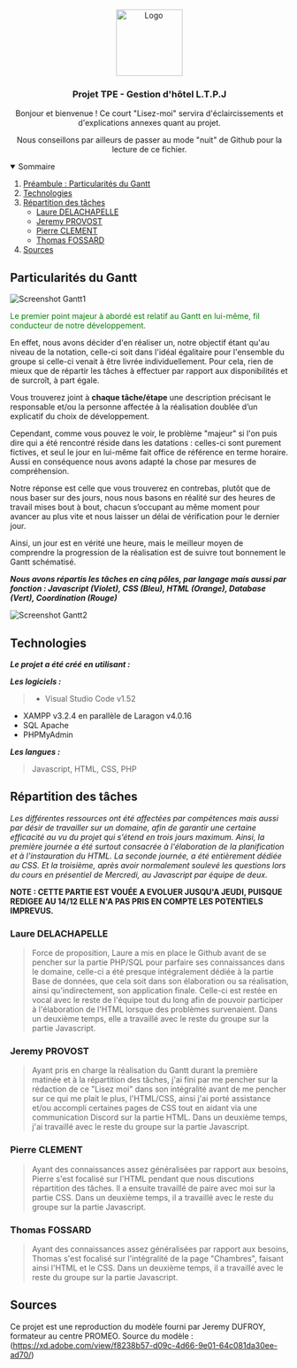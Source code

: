 <!-- PROJECT LOGO -->
<br />
<p align="center">
  <a href="https://github.com/othneildrew/Best-README-Template">
    <img src="https://i.imgur.com/3ft7tsZ.png" alt="Logo" width="120" height="120">
  </a>

  <h3 align="center">Projet TPE - Gestion d'hôtel L.T.P.J</h3>

  <p align="center" class="italic">Bonjour et bienvenue ! Ce court "Lisez-moi" servira d'éclaircissements et d'explications annexes quant au projet.</p>
  <p align="center" class="italic">Nous conseillons par ailleurs de passer au mode "nuit" de Github pour la lecture de ce fichier.</p>
  </p>


<details open="open">
  <summary>Sommaire</summary>
  <ol>
    <li>
      <a href="#particularités-du-gantt">Préambule : Particularités du Gantt</a>
    </li>
    <li>
      <a href="#Technologies">Technologies</a>
    </li>
    <li>
      <a href="#répartition-des-tâches">Répartition des tâches</a>
      <ul>
        <li><a href="#Laure-delachapelle">Laure DELACHAPELLE</a></li>
        <li><a href="#Jeremy-provost">Jeremy PROVOST</a></li>
        <li><a href="#Pierre-clement">Pierre CLEMENT</a></li>
        <li><a href="#Thomas-fossard">Thomas FOSSARD</a></li>
      </ul>
    </li>
    <li>
      <a href="#Sources">Sources</a>
    </li>
</details>


## Particularités du Gantt

<img src="https://i.imgur.com/qIn5hH0.png" alt="Screenshot Gantt1">

<p style="color:green;">Le premier point majeur à abordé est relatif au Gantt en lui-même, fil conducteur de notre développement.</p>

En effet, nous avons décider d'en réaliser un, notre objectif étant qu'au niveau de la notation, celle-ci soit dans l'idéal égalitaire pour l'ensemble du groupe si celle-ci venait à être livrée individuellement. Pour cela, rien de mieux que de répartir les tâches à effectuer par rapport aux disponibilités et de surcroît, à part égale. 

Vous trouverez joint à **chaque tâche/étape** une description précisant le responsable et/ou la personne affectée à la réalisation doublée d’un explicatif du choix de développement.

Cependant, comme vous pouvez le voir, le problème "majeur" si l'on puis dire qui a été rencontré réside dans les datations : celles-ci sont purement fictives, et seul le jour en lui-même fait office de référence en terme horaire. Aussi en conséquence nous avons adapté la chose par mesures de compréhension.

Notre réponse est celle que vous trouverez en contrebas, plutôt que de nous baser sur des jours, nous nous basons en réalité sur des heures de travail mises bout à bout, chacun s’occupant au même moment pour avancer au plus vite et nous laisser un délai de vérification pour le dernier jour. 

Ainsi, un jour est en vérité une heure, mais le meilleur moyen de comprendre la progression de la réalisation est de suivre tout bonnement le Gantt schématisé. 

***Nous avons répartis les tâches en cinq pôles, par langage mais aussi par fonction : Javascript (Violet), CSS (Bleu), HTML (Orange), Database (Vert), Coordination (Rouge)*** 

<img src="https://i.imgur.com/f4BcHBa.png" alt="Screenshot Gantt2">

## Technologies

***Le projet a été créé en utilisant :***

***Les logiciels :***

> * Visual Studio Code v1.52
* XAMPP v3.2.4 en parallèle de Laragon v4.0.16
* SQL Apache 
* PHPMyAdmin

***Les langues :***

> Javascript, HTML, CSS, PHP

## Répartition des tâches

_Les différentes ressources ont été affectées par compétences mais aussi par désir de travailler sur un domaine, afin de garantir une certaine efficacité au vu du projet qui s’étend en trois jours maximum.
Ainsi, la première journée a été surtout consacrée à l'élaboration de la planification et à l'instauration du HTML. 
La seconde journée, a été entièrement dédiée au CSS.
Et la troisième, après avoir normalement soulevé les questions lors du cours en présentiel de Mercredi, au Javascript par équipe de deux._

**NOTE : CETTE PARTIE EST VOUÉE A EVOLUER JUSQU'A JEUDI, PUISQUE REDIGEE AU 14/12 ELLE N'A PAS PRIS EN COMPTE LES POTENTIELS IMPREVUS.**

### Laure DELACHAPELLE

> Force de proposition, Laure a mis en place le Github avant de se pencher sur la partie PHP/SQL pour parfaire ses connaissances dans le domaine, celle-ci a été presque intégralement dédiée à la partie Base de données, que cela soit dans son élaboration ou sa réalisation, ainsi qu'indirectement, son application finale. Celle-ci est restée en vocal avec le reste de l'équipe tout du long afin de pouvoir participer à l'élaboration de l'HTML lorsque des problèmes survenaient.
Dans un deuxième temps, elle a travaillé avec le reste du groupe sur la partie Javascript.

### Jeremy PROVOST

> Ayant pris en charge la réalisation du Gantt durant la première matinée et à la répartition des tâches, j'ai fini par me pencher sur la rédaction de ce "Lisez moi" dans son intégralité avant de me pencher sur ce qui me plait le plus, l'HTML/CSS, ainsi j'ai porté assistance et/ou accompli certaines pages de CSS tout en aidant via une communication Discord sur la partie HTML.
Dans un deuxième temps, j'ai travaillé avec le reste du groupe sur la partie Javascript.

### Pierre CLEMENT

> Ayant des connaissances assez généralisées par rapport aux besoins, Pierre s'est focalisé sur l'HTML pendant que nous discutions répartition des tâches. Il a ensuite travaillé de paire avec moi sur la partie CSS.
Dans un deuxième temps, il a travaillé avec le reste du groupe sur la partie Javascript.

### Thomas FOSSARD

> Ayant des connaissances assez généralisées par rapport aux besoins, Thomas s'est focalisé sur l'intégralité de la page "Chambres", faisant ainsi l'HTML et le CSS. 
Dans un deuxième temps, il a travaillé avec le reste du groupe sur la partie Javascript.

## Sources
Ce projet est une reproduction du modèle fourni par Jeremy DUFROY, formateur au centre PROMEO.
Source du modèle : (https://xd.adobe.com/view/f8238b57-d09c-4d66-9e01-64c081da30ee-ad70/)
